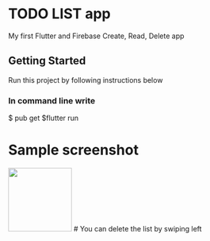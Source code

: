 # TODO LIST app

My first Flutter and Firebase Create, Read, Delete app

## Getting Started
Run this project by following instructions below
### In command line write
$ pub get 
$flutter run

# Sample screenshot
<img src="https://github.com/gaseer/todo_flutter_firebase/todo.png" width="128"/>
# You can delete the list by swiping left
